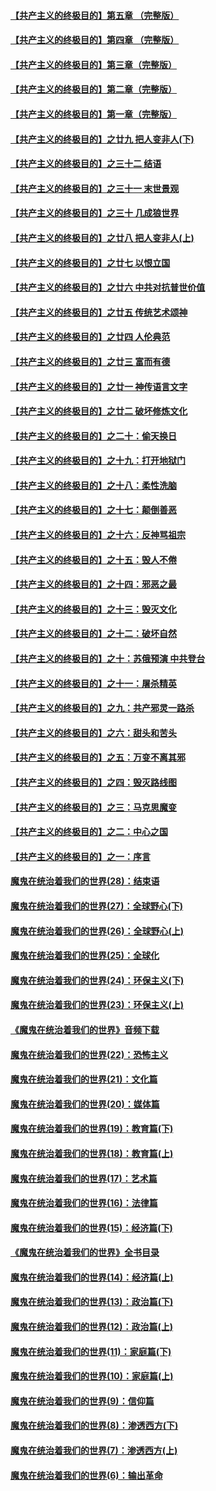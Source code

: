 #### [【共产主义的终极目的】第五章 （完整版）](../pages/nsc422/n11428912.md?t=08140316) 

#### [【共产主义的终极目的】第四章 （完整版）](../pages/nsc422/n11428907.md?t=08140316) 

#### [【共产主义的终极目的】第三章（完整版）](../pages/nsc422/n11428848.md?t=08140316) 

#### [【共产主义的终极目的】第二章（完整版）](../pages/nsc422/n11428831.md?t=08140316) 

#### [【共产主义的终极目的】第一章（完整版）](../pages/nsc422/n11417651.md?t=08140316) 

#### [【共产主义的终极目的】之廿九 把人变非人(下)](../pages/nsc422/n11344140.md?t=08140316) 

#### [【共产主义的终极目的】之三十二 结语](../pages/nsc422/n11360535.md?t=08140316) 

#### [【共产主义的终极目的】之三十一 末世景观](../pages/nsc422/n11351129.md?t=08140316) 

#### [【共产主义的终极目的】之三十 几成狼世界](../pages/nsc422/n11348280.md?t=08140316) 

#### [【共产主义的终极目的】之廿八 把人变非人(上)](../pages/nsc422/n11340492.md?t=08140316) 

#### [【共产主义的终极目的】之廿七 以恨立国](../pages/nsc422/n11336944.md?t=08140316) 

#### [【共产主义的终极目的】之廿六 中共对抗普世价值](../pages/nsc422/n11324785.md?t=08140316) 

#### [【共产主义的终极目的】之廿五 传统艺术颂神](../pages/nsc422/n11296396.md?t=08140316) 

#### [【共产主义的终极目的】之廿四 人伦典范](../pages/nsc422/n11296397.md?t=08140316) 

#### [【共产主义的终极目的】之廿三 富而有德](../pages/nsc422/n11283598.md?t=08140316) 

#### [【共产主义的终极目的】之廿一 神传语言文字](../pages/nsc422/n11263265.md?t=08140316) 

#### [【共产主义的终极目的】之廿二 破坏修炼文化](../pages/nsc422/n11245728.md?t=08140316) 

#### [【共产主义的终极目的】之二十：偷天换日](../pages/nsc422/n11238846.md?t=08140316) 

#### [【共产主义的终极目的】之十九：打开地狱门](../pages/nsc422/n11206376.md?t=08140316) 

#### [【共产主义的终极目的】之十八：柔性洗脑](../pages/nsc422/n11199994.md?t=08140316) 

#### [【共产主义的终极目的】之十七：颠倒善恶](../pages/nsc422/n11179782.md?t=08140316) 

#### [【共产主义的终极目的】之十六：反神骂祖宗](../pages/nsc422/n11166798.md?t=08140316) 

#### [【共产主义的终极目的】之十五：毁人不倦](../pages/nsc422/n11166792.md?t=08140316) 

#### [【共产主义的终极目的】之十四：邪恶之最](../pages/nsc422/n11150249.md?t=08140316) 

#### [【共产主义的终极目的】之十三：毁灭文化](../pages/nsc422/n11135227.md?t=08140316) 

#### [【共产主义的终极目的】之十二：破坏自然](../pages/nsc422/n11135214.md?t=08140316) 

#### [【共产主义的终极目的】之十：苏俄预演 中共登台](../pages/nsc422/n11118424.md?t=08140316) 

#### [【共产主义的终极目的】之十一：屠杀精英](../pages/nsc422/n11118442.md?t=08140316) 

#### [【共产主义的终极目的】之九：共产邪灵一路杀](../pages/nsc422/n11114139.md?t=08140316) 

#### [【共产主义的终极目的】之六：甜头和苦头](../pages/nsc422/n11096971.md?t=08140316) 

#### [【共产主义的终极目的】之五：万变不离其邪](../pages/nsc422/n11091285.md?t=08140316) 

#### [【共产主义的终极目的】之四：毁灭路线图](../pages/nsc422/n11086284.md?t=08140316) 

#### [【共产主义的终极目的】之三：马克思魔变](../pages/nsc422/n11061941.md?t=08140316) 

#### [【共产主义的终极目的】之二：中心之国](../pages/nsc422/n11047728.md?t=08140316) 

#### [【共产主义的终极目的】之一：序言](../pages/nsc422/n11086077.md?t=08140316) 

#### [魔鬼在统治着我们的世界(28)：结束语](../pages/nsc422/n10936246.md?t=08140316) 

#### [魔鬼在统治着我们的世界(27)：全球野心(下)](../pages/nsc422/n10928319.md?t=08140316) 

#### [魔鬼在统治着我们的世界(26)：全球野心(上)](../pages/nsc422/n10900318.md?t=08140316) 

#### [魔鬼在统治着我们的世界(25)：全球化](../pages/nsc422/n10788205.md?t=08140316) 

#### [魔鬼在统治着我们的世界(24)：环保主义(下)](../pages/nsc422/n10695307.md?t=08140316) 

#### [魔鬼在统治着我们的世界(23)：环保主义(上)](../pages/nsc422/n10688613.md?t=08140316) 

#### [《魔鬼在统治着我们的世界》音频下载](../pages/nsc422/n10635553.md?t=08140316) 

#### [魔鬼在统治着我们的世界(22)：恐怖主义](../pages/nsc422/n10614727.md?t=08140316) 

#### [魔鬼在统治着我们的世界(21)：文化篇](../pages/nsc422/n10597706.md?t=08140316) 

#### [魔鬼在统治着我们的世界(20)：媒体篇](../pages/nsc422/n10586579.md?t=08140316) 

#### [魔鬼在统治着我们的世界(19)：教育篇(下)](../pages/nsc422/n10564808.md?t=08140316) 

#### [魔鬼在统治着我们的世界(18)：教育篇(上)](../pages/nsc422/n10526970.md?t=08140316) 

#### [魔鬼在统治着我们的世界(17)：艺术篇](../pages/nsc422/n10499093.md?t=08140316) 

#### [魔鬼在统治着我们的世界(16)：法律篇](../pages/nsc422/n10485969.md?t=08140316) 

#### [魔鬼在统治着我们的世界(15)：经济篇(下)](../pages/nsc422/n10469975.md?t=08140316) 

#### [《魔鬼在统治着我们的世界》全书目录](../pages/nsc422/n10464261.md?t=08140316) 

#### [魔鬼在统治着我们的世界(14)：经济篇(上)](../pages/nsc422/n10457370.md?t=08140316) 

#### [魔鬼在统治着我们的世界(13)：政治篇(下)](../pages/nsc422/n10448270.md?t=08140316) 

#### [魔鬼在统治着我们的世界(12)：政治篇(上)](../pages/nsc422/n10444576.md?t=08140316) 

#### [魔鬼在统治着我们的世界(11)：家庭篇(下)](../pages/nsc422/n10440961.md?t=08140316) 

#### [魔鬼在统治着我们的世界(10)：家庭篇(上)](../pages/nsc422/n10435448.md?t=08140316) 

#### [魔鬼在统治着我们的世界(9)：信仰篇](../pages/nsc422/n10432159.md?t=08140316) 

#### [魔鬼在统治着我们的世界(8)：渗透西方(下)](../pages/nsc422/n10429603.md?t=08140316) 

#### [魔鬼在统治着我们的世界(7)：渗透西方(上)](../pages/nsc422/n10426013.md?t=08140316) 

#### [魔鬼在统治着我们的世界(6)：输出革命](../pages/nsc422/n10421536.md?t=08140316) 

